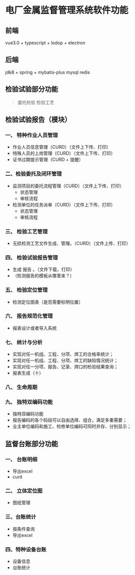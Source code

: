 # 电厂金属监督管理系统软件功能

前端
---
vue3.0 + typescript + lodop + electron


后端
---
jdk8 + spring + mybatis-plus
mysql
redis


检验试验部分功能
---
> 委托检验
> 检验工艺

## 检验试验报告（模块）

### 一、 特种作业人员管理
 - 作业人员信息管理（CURD）（文件上下传、打印）
 - 特殊人员的上岗管理（CURD）（文件上下传、打印）
 - 证书过期提示管理（CURD + 提醒）
### 二、检验委托及闭环管理
 - 监测项目的委托流程管理（CURD）（文件上下传、打印）
   - 状态管理
   - 审核流程
 - 检测单位的任务派单（CURD）（文件上下传、打印）
   - 状态管理
   - 审核流程
### 三、 检验工艺管理
 - 无损检测工艺文件生成、管理。（CURD）（文件上传、打印）
### 四、 检验试验报告管理
 - 生成 报告 。（文件下载，打印）
 - （检测报告的模板从哪里来？）
### 五、 检验定位管理
 - 检测定位图表（是否需要标明位置）
### 六、 报告规范化管理
 - 报表设计或者导入系统
### 七、 统计与分析
 - 实现对任一机组、工程、分项、焊工的合格率统计；
 - 实现对任一机组、工程、分项、焊工的缺陷情况统计； 
 - 实现对任一分项、报告、记录、焊口的检验结果查询；
 - 报表生成（十）
### 八、 生命周期
### 九、 独特双编码功能
 - 独特双编码功能
 - 报告编码的各个码段可以自由选择、组合，满足多重需要；
 - 业主单位编码和施工、检修单位编码可同时并存、分别显示；
 
## 监督台账部分功能
### 一、 台账明细
  - 导出excel
  - curd  
### 二、 立体定位图
  - 图纸管理
### 三、台账统计
  - 按条件查询
  - 导出excel
### 四、特种设备台账
  - 设备信息
  - 台账统计

